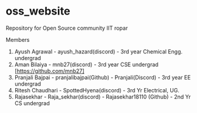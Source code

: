 # oss_website
Repository for Open Source community IIT ropar

Members
1. Ayush Agrawal - ayush_hazard(discord) - 3rd year Chemical Engg. undergrad
2. Aman Bilaiya - mnb27(discord) - 3rd year CSE undergrad [https://github.com/mnb27]
3. Pranjali Bajpai - pranjalibajpai(Github) - Pranjali(Discord) - 3rd year EE undergrad
4. Ritesh Chaudhari - SpottedHyena(discord) - 3rd Yr Electrical, UG.
5. Rajasekhar - Raja_sekhar(discord) - Rajasekhar18110 (Github) - 2nd Yr CS undergrad
